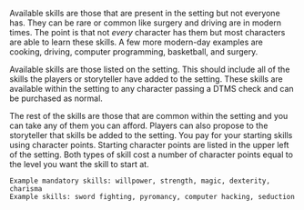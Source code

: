 Available skills are those that are present in the setting but not everyone has. They can be rare or common like surgery and driving are in modern times. The point is that not _every_ character has them but most characters are able to learn these skills. A few more modern-day examples are cooking, driving, computer programming, basketball, and surgery.

Available skills are those listed on the setting. This should include all of the skills the players or storyteller have added to the setting. These skills are available within the setting to any character passing a DTMS check and can be purchased as normal.

The rest of the skills are those that are common within the setting and you can take any of them you can afford. Players can also propose to the storyteller that skills be added to the setting. You pay for your starting skills using character points. Starting character points are listed in the upper left of the setting. Both types of skill cost a number of character points equal to the level you want the skill to start at.
```
Example mandatory skills: willpower, strength, magic, dexterity, charisma
Example skills: sword fighting, pyromancy, computer hacking, seduction
```
